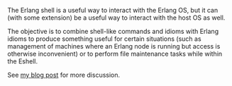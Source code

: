 The Erlang shell is a useful way to interact with the Erlang OS, but it can (with some extension) be a useful way to interact with the host OS as well.

The objective is to combine shell-like commands and idioms with Erlang idioms to produce something useful for certain situations (such as management of machines where an Erlang node is running but access is otherwise inconvenient) or to perform file maintenance tasks while within the Eshell.

See [my blog post](http://partdavid.blogspot.com/2008/03/erlang-shell-as-unix-shell.html) for more discussion.